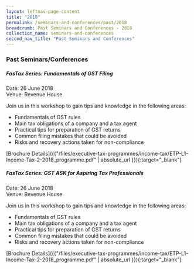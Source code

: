```yaml
---
layout: leftnav-page-content
title: "2018"
permalink: /seminars-and-conferences/past/2018
breadcrumb: Past Seminars and Conferences - 2018
collection_name: seminars-and-conferences
second_nav_title: "Past Seminars and Conferences"
---
```


### **Past Seminars/Conferences**

##### **FasTax Series: Fundamentals of GST Filing**

Date: 26 June 2018 <br>
Venue: Revenue House <br>

Join us in this workshop to gain tips and knowledge in the following areas:

* Fundamentals of GST rules
* Main tax obligations of a company and a tax agent
* Practical tips for preparation of GST returns
* Common filing mistakes that could be avoided
* Risks and recovery actions taken for non-compliance

[Brochure Details]({{"/files/executive-tax-programmes/income-tax/ETP-L1-Income-Tax-2-2018_programme.pdf" | absolute_url }}){:target="_blank"}

##### **FasTax Series: GST ASK for Aspiring Tax Professionals**

Date: 26 June 2018 <br>
Venue: Revenue House <br>

Join us in this workshop to gain tips and knowledge in the following areas:

* Fundamentals of GST rules
* Main tax obligations of a company and a tax agent
* Practical tips for preparation of GST returns
* Common filing mistakes that could be avoided
* Risks and recovery actions taken for non-compliance

[Brochure Details]({{"/files/executive-tax-programmes/income-tax/ETP-L1-Income-Tax-2-2018_programme.pdf" | absolute_url }}){:target="_blank"}
